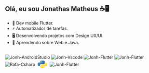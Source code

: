 ## Olá, eu sou Jonathas Matheus ☕🖥


- 📱 Dev mobile Flutter.
- ⚡ Automatizador de tarefas.
- 🖥 Desenvolvendo projetos com Design UX/UI.
- 📖 Aprendendo sobre Web e Java.

</div>
<div style="display: inline_block"><br>
  <img align="center" alt="Jonh-AndroidStudio" height="30" width="40" src="https://cdn.jsdelivr.net/gh/devicons/devicon/icons/androidstudio/androidstudio-original.svg">
  <img align="center" alt="Jonh-Vscode" height="30" width="40" src="https://cdn.jsdelivr.net/gh/devicons/devicon/icons/vscode/vscode-original.svg">
  <img align="center" alt="Jonh-Flutter" height="30" width="40" src="https://cdn.jsdelivr.net/gh/devicons/devicon/icons/flutter/flutter-original.svg">
  <img align="center" alt="Jonh-Flutter" height="30" width="40" src="https://cdn.jsdelivr.net/gh/devicons/devicon/icons/java/java-original.svg">
  <img align="center" alt="Rafa-Csharp" height="30" width="40" src="https://cdn.jsdelivr.net/gh/devicons/devicon/icons/csharp/csharp-plain.svg">
  <img align="center" alt="Rafa-Python" height="30" width="40" src="https://raw.githubusercontent.com/devicons/devicon/master/icons/python/python-original.svg">
  <img align="center" alt="Jonh-Flutter" height="30" width="40" src="https://cdn.jsdelivr.net/gh/devicons/devicon/icons/javascript/javascript-original.svg">
  
</div>
